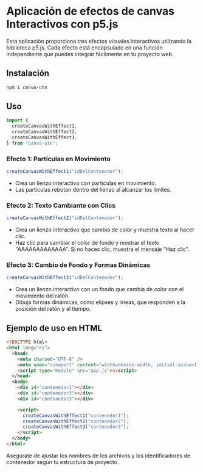 # Aplicación de efectos de canvas Interactivos con p5.js

Esta aplicación proporciona tres efectos visuales interactivos utilizando la biblioteca p5.js. Cada efecto está encapsulado en una función independiente que puedes integrar fácilmente en tu proyecto web.

## Instalación

```bash
npm i canva-utn
```

## Uso

```js
import {
  createCanvasWithEffect1,
  createCanvasWithEffect2,
  createCanvasWithEffect3,
} from "canva-utn";
```

### Efecto 1: Partículas en Movimiento

```js
createCanvasWithEffect1("idDelContenedor");
```

- Crea un lienzo interactivo con partículas en movimiento.
- Las partículas rebotan dentro del lienzo al alcanzar los límites.

### Efecto 2: Texto Cambiante con Clics

```js
createCanvasWithEffect2("idDelContenedor");
```

- Crea un lienzo interactivo que cambia de color y muestra texto al hacer clic.
- Haz clic para cambiar el color de fondo y mostrar el texto "AAAAAAAAAAAAA". Si no haces clic, muestra el mensaje "Haz clic".

### Efecto 3: Cambio de Fondo y Formas Dinámicas

```js
createCanvasWithEffect3("idDelContenedor");
```

- Crea un lienzo interactivo con un fondo que cambia de color con el movimiento del ratón.
- Dibuja formas dinámicas, como elipses y líneas, que responden a la posición del ratón y al tiempo.

## Ejemplo de uso en HTML

```html
<!DOCTYPE html>
<html lang="es">
  <head>
    <meta charset="UTF-8" />
    <meta name="viewport" content="width=device-width, initial-scale=1.0" />
    <script type="module" src="app.js"></script>
  </head>
  <body>
    <div id="contenedor1"></div>
    <div id="contenedor2"></div>
    <div id="contenedor3"></div>

    <script>
      createCanvasWithEffect1("contenedor1");
      createCanvasWithEffect2("contenedor2");
      createCanvasWithEffect3("contenedor3");
    </script>
  </body>
</html>
```

Asegúrate de ajustar los nombres de los archivos y los identificadores de contenedor según tu estructura de proyecto.
